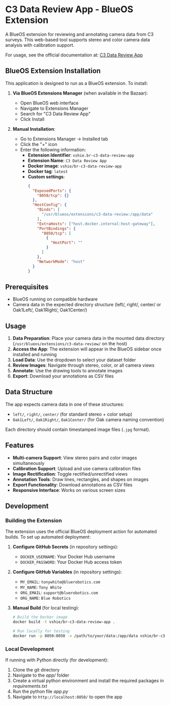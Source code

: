 # C3 Data Review App - BlueOS Extension

A BlueOS extension for reviewing and annotating camera data from C3 surveys. This web-based tool supports stereo and color camera data analysis with calibration support.

For usage, see the official documentation at: [C3 Data Review App](https://github.com/vshie/BR-c3-data-review-app)

## BlueOS Extension Installation

This application is designed to run as a BlueOS extension. To install:

1. **Via BlueOS Extensions Manager** (when available in the Bazaar):
   - Open BlueOS web interface
   - Navigate to Extensions Manager
   - Search for "C3 Data Review App"
   - Click Install

2. **Manual Installation**:
   - Go to Extensions Manager → Installed tab
   - Click the "+" icon
   - Enter the following information:
     - **Extension Identifier**: `vshie.br-c3-data-review-app`
     - **Extension Name**: `C3 Data Review App`
     - **Docker image**: `vshie/br-c3-data-review-app`
     - **Docker tag**: `latest`
     - **Custom settings**: 
       ```json
       {
         "ExposedPorts": {
           "8050/tcp": {}
         },
         "HostConfig": {
           "Binds": [
             "/usr/blueos/extensions/c3-data-review:/app/data"
           ],
           "ExtraHosts": ["host.docker.internal:host-gateway"],
           "PortBindings": {
             "8050/tcp": [
               {
                 "HostPort": ""
               }
             ]
           },
           "NetworkMode": "host"
         }
       }
       ```

## Prerequisites
- BlueOS running on compatible hardware
- Camera data in the expected directory structure (left/, right/, center/ or Oak1Left/, Oak1Right/, Oak1Center/)

## Usage

1. **Data Preparation**: Place your camera data in the mounted data directory (`/usr/blueos/extensions/c3-data-review/` on the host)
2. **Access the App**: The extension will appear in the BlueOS sidebar once installed and running
3. **Load Data**: Use the dropdown to select your dataset folder
4. **Review Images**: Navigate through stereo, color, or all camera views
5. **Annotate**: Use the drawing tools to annotate images
6. **Export**: Download your annotations as CSV files

## Data Structure

The app expects camera data in one of these structures:
- `left/`, `right/`, `center/` (for standard stereo + color setup)
- `Oak1Left/`, `Oak1Right/`, `Oak1Center/` (for Oak camera naming convention)

Each directory should contain timestamped image files (`.jpg` format).

## Features

- **Multi-camera Support**: View stereo pairs and color images simultaneously
- **Calibration Support**: Upload and use camera calibration files
- **Image Rectification**: Toggle rectified/unrectified views
- **Annotation Tools**: Draw lines, rectangles, and shapes on images
- **Export Functionality**: Download annotations as CSV files
- **Responsive Interface**: Works on various screen sizes

## Development

### Building the Extension

The extension uses the official BlueOS deployment action for automated builds. To set up automated deployment:

1. **Configure GitHub Secrets** (in repository settings):
   - `DOCKER_USERNAME`: Your Docker Hub username
   - `DOCKER_PASSWORD`: Your Docker Hub access token

2. **Configure GitHub Variables** (in repository settings):
   - `MY_EMAIL`: `tonywhite@bluerobotics.com`
   - `MY_NAME`: `Tony White`
   - `ORG_EMAIL`: `support@bluerobotics.com`
   - `ORG_NAME`: `Blue Robotics`

3. **Manual Build** (for local testing):
   ```bash
   # Build the Docker image
   docker build -t vshie/br-c3-data-review-app .

   # Run locally for testing
   docker run -p 8050:8050 -v /path/to/your/data:/app/data vshie/br-c3-data-review-app
   ```

### Local Development

If running with Python directly (for development):

1. Clone the git directory
2. Navigate to the *app/* folder
3. Create a virtual python environment and install the required packages in *requirements.txt*
4. Run the python file *app.py*
5. Navigate to `http://localhost:8050/` to open the app